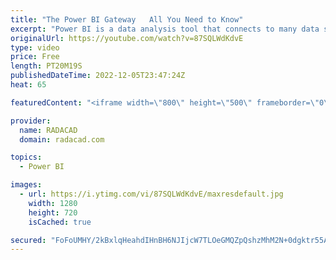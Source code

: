 ```yaml
---
title: "The Power BI Gateway   All You Need to Know"
excerpt: "Power BI is a data analysis tool that connects to many data sources. Suppose the data source for Power BI is located in an on-premises location. In that case, the connection from the cloud-based Power BI Service to the on-premises located data source should be created with an application called Gateway."
originalUrl: https://youtube.com/watch?v=87SQLWdKdvE
type: video
price: Free
length: PT20M19S
publishedDateTime: 2022-12-05T23:47:24Z
heat: 65

featuredContent: "<iframe width=\"800\" height=\"500\" frameborder=\"0\" src=\"https://www.youtube.com/embed/87SQLWdKdvE\" allow=\"accelerometer; autoplay; encrypted-media; gyroscope; picture-in-picture\" allowfullscreen></iframe>"

provider:
  name: RADACAD
  domain: radacad.com

topics:
  - Power BI

images:
  - url: https://i.ytimg.com/vi/87SQLWdKdvE/maxresdefault.jpg
    width: 1280
    height: 720
    isCached: true

secured: "FoFoUMHY/2kBxlqHeahdIHnBH6NJIjcW7TLOeGMQZpQshzMhM2N+0dgktr55AwfSgABDMLJcOSb3XV9RNoW4MKhqERQDmb8mXClAIZC03MUW0dZtJykYIX0EC360CuiNZYa6e+JbOUjtwbXNCdTsueUD79rKbUk9oIcVqFd40SGwfmKgG1Hn/6lO13wGj1+e6U96fauUYzzn/vm5Y1Km6G9nDwFMWjCyjCnn7F05fLg/8UqTett9PW5eYEPqMtO7f2cQLb0EIWYmhGeTXKy0N70T2TBd/r38UXfIUVAlyUokGnvJds9Igw8lLnpJ2rQFWrQ7eDcknIlAM04oaQuVkJ2O1jxVe7QyH9QsTbqulzWC0CQtp6Mf5/H8eIkSCaO2A6JZFGPKVGmSrpepOpjWwBFc9uhB3+BYnfXSTO6GtSg=;swGTE7i2SB7nxVlwrnJPWg=="
---
```


